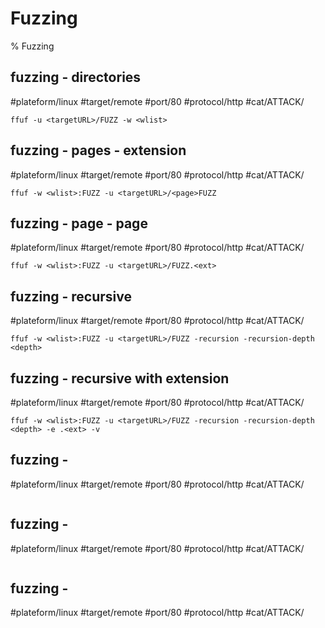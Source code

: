 # Fuzzing

% Fuzzing

## fuzzing - directories
#plateform/linux #target/remote #port/80 #protocol/http #cat/ATTACK/
```
ffuf -u <targetURL>/FUZZ -w <wlist>
```

## fuzzing - pages - extension
#plateform/linux #target/remote #port/80 #protocol/http #cat/ATTACK/
```
ffuf -w <wlist>:FUZZ -u <targetURL>/<page>FUZZ
```

## fuzzing - page - page
#plateform/linux #target/remote #port/80 #protocol/http #cat/ATTACK/
```
ffuf -w <wlist>:FUZZ -u <targetURL>/FUZZ.<ext>
```

## fuzzing - recursive
#plateform/linux #target/remote #port/80 #protocol/http #cat/ATTACK/
```
ffuf -w <wlist>:FUZZ -u <targetURL>/FUZZ -recursion -recursion-depth <depth>
```

## fuzzing - recursive with extension
#plateform/linux #target/remote #port/80 #protocol/http #cat/ATTACK/
```
ffuf -w <wlist>:FUZZ -u <targetURL>/FUZZ -recursion -recursion-depth <depth> -e .<ext> -v
```

## fuzzing - 
#plateform/linux #target/remote #port/80 #protocol/http #cat/ATTACK/
```

```

## fuzzing - 
#plateform/linux #target/remote #port/80 #protocol/http #cat/ATTACK/
```

```

## fuzzing - 
#plateform/linux #target/remote #port/80 #protocol/http #cat/ATTACK/
```

```